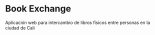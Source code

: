 # Book Exchange
Aplicación web para intercambio de libros físicos entre personas en la ciudad de Cali
